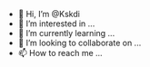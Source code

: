- 👋 Hi, I’m @Kskdi
- 👀 I’m interested in ...
- 🌱 I’m currently learning ...
- 💞️ I’m looking to collaborate on ...
- 📫 How to reach me ...

<!---
Kskdi/Kskdi is a ✨ special ✨ repository because its `README.md` (this file) appears on your GitHub profile.
You can click the Preview link to take a look at your changes.
--->
